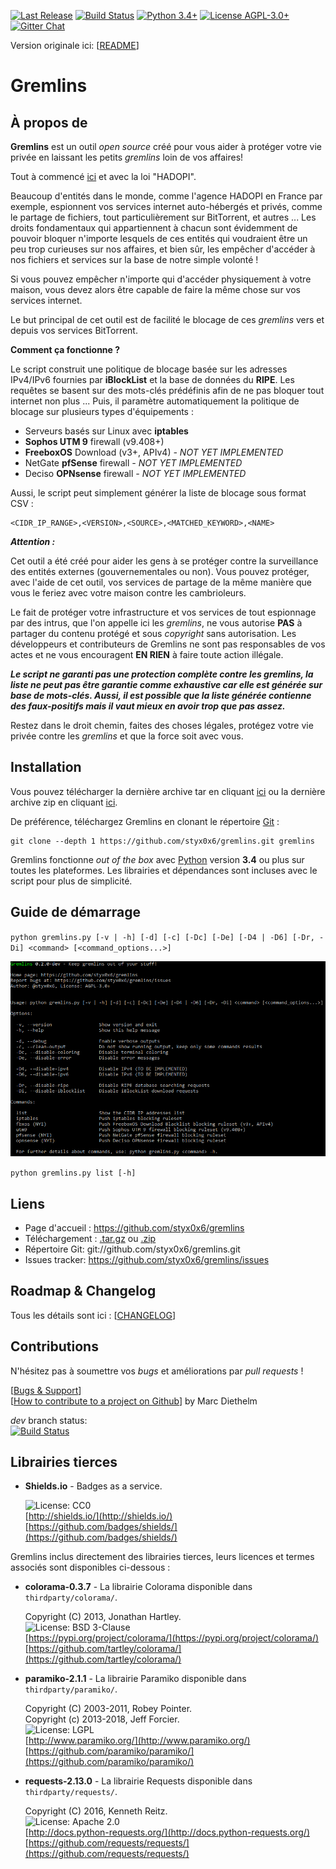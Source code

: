[![Last Release](https://img.shields.io/github/tag/styx0x6/gremlins.svg?label=Release&colorB=34bf49)](https://github.com/styx0x6/gremlins)
[![Build Status](https://travis-ci.org/styx0x6/gremlins.svg?branch=master)](https://travis-ci.org/styx0x6/gremlins)
[![Python 3.4+](https://img.shields.io/badge/Python-3.4+-blue.svg)](https://www.python.org/)
[![License AGPL-3.0+](https://img.shields.io/badge/License-AGPL--3.0+-blue.svg)](https://raw.githubusercontent.com/styx0x6/gremlins/master/LICENSE)
[![Gitter Chat](https://img.shields.io/badge/Gitter-styx0x6%2fGremlins%20%e2%86%92-grey.svg?colorB=ed1965)](https://gitter.im/styx0x6/Gremlins)

Version originale ici: [[README](README.md)]

# Gremlins

À propos de
----

**Gremlins** est un outil _open source_ créé pour vous aider à protéger votre vie privée en laissant les petits *gremlins* loin de vos affaires!

Tout à commencé [ici](http://seclists.org/fulldisclosure/2011/May/434) et avec la loi "HADOPI".

Beaucoup d'entités dans le monde, comme l'agence HADOPI en France par exemple, espionnent vos services internet auto-hébergés et privés, comme le partage de fichiers, tout particulièrement sur BitTorrent, et autres ... Les droits fondamentaux qui appartiennent à chacun sont évidemment de pouvoir bloquer n'importe lesquels de ces entités qui voudraient être un peu trop curieuses sur nos affaires, et bien sûr, les empêcher d'accéder à nos fichiers et services sur la base de notre simple volonté !

Si vous pouvez empêcher n'importe qui d'accéder physiquement à votre maison, vous devez alors être capable de faire la même chose sur vos services internet.

Le but principal de cet outil est de facilité le blocage de ces *gremlins* vers et depuis vos services BitTorrent.

**Comment ça fonctionne ?**

Le script construit une politique de blocage basée sur les adresses IPv4/IPv6 fournies par **iBlockList** et la base de données du **RIPE**. Les requêtes se basent sur des mots-clés prédéfinis afin de ne pas bloquer tout internet non plus ... Puis, il paramètre automatiquement la politique de blocage sur plusieurs types d'équipements :

* Serveurs basés sur Linux avec **iptables**
* **Sophos UTM 9** firewall (v9.408+)
* **FreeboxOS** Download (v3+, APIv4) _- NOT YET IMPLEMENTED_
* NetGate **pfSense** firewall _- NOT YET IMPLEMENTED_
* Deciso **OPNsense** firewall _- NOT YET IMPLEMENTED_

Aussi, le script peut simplement générer la liste de blocage sous format CSV :

    <CIDR_IP_RANGE>,<VERSION>,<SOURCE>,<MATCHED_KEYWORD>,<NAME>

_**Attention :**_

Cet outil a été créé pour aider les gens à se protéger contre la surveillance des entités externes (gouvernementales ou non). Vous pouvez protéger, avec l'aide de cet outil, vos services de partage de la même manière que vous le feriez avec votre maison contre les cambrioleurs.

Le fait de protéger votre infrastructure et vos services de tout espionnage par des intrus, que l'on appelle ici les *gremlins*, ne vous autorise **PAS** à partager du contenu protégé et sous _copyright_ sans autorisation. Les développeurs et contributeurs de Gremlins ne sont pas responsables de vos actes et ne vous encouragent **EN RIEN** à faire toute action illégale.

_**Le script ne garanti pas une protection complète contre les gremlins, la liste ne peut pas être garantie comme exhaustive car elle est générée sur base de mots-clés. Aussi, il est possible que la liste générée contienne des faux-positifs mais il vaut mieux en avoir trop que pas assez.**_

Restez dans le droit chemin, faites des choses légales, protégez votre vie privée contre les *gremlins* et que la force soit avec vous.

Installation
----

Vous pouvez télécharger la dernière archive tar en cliquant [ici](https://github.com/styx0x6/gremlins/tarball/master) ou la dernière archive zip en cliquant [ici](https://github.com/styx0x6/gremlins/zipball/master).

De préférence, téléchargez Gremlins en clonant le répertoire [Git](https://github.com/styx0x6/gremlins) :

    git clone --depth 1 https://github.com/styx0x6/gremlins.git gremlins

Gremlins fonctionne _out of the box_ avec [Python](http://www.python.org/download/) version **3.4** ou plus sur toutes les plateformes.
Les librairies et dépendances sont incluses avec le script pour plus de simplicité.

Guide de démarrage
----

`python gremlins.py [-v | -h] [-d] [-c] [-Dc] [-De] [-D4 | -D6] [-Dr, -Di] <command> [<command_options...>]`

![help](help.png)

`python gremlins.py list [-h]`

Liens
----

* Page d'accueil : https://github.com/styx0x6/gremlins
* Téléchargement : [.tar.gz](https://github.com/styx0x6/gremlins/tarball/master) ou [.zip](https://github.com/styx0x6/gremlins/zipball/master)
* Répertoire Git: git://github.com/styx0x6/gremlins.git
* Issues tracker: https://github.com/styx0x6/gremlins/issues

Roadmap & Changelog
----

Tous les détails sont ici : [[CHANGELOG](CHANGELOG.md)]

Contributions
----

N'hésitez pas à soumettre vos *bugs* et améliorations par *pull requests* !

[[Bugs & Support](https://github.com/styx0x6/gremlins/issues)]  
[[How to contribute to a project on Github](https://gist.github.com/MarcDiethelm/7303312)] by Marc Diethelm

*dev* branch status:  
[![Build Status](https://travis-ci.org/styx0x6/gremlins.svg?branch=dev)](https://travis-ci.org/styx0x6/gremlins)

Librairies tierces
----

* **Shields.io** - Badges as a service.

    ![License: CC0](https://img.shields.io/badge/License-CC0-lightgrey.svg)  
    [http://shields.io/](http://shields.io/)  
    [https://github.com/badges/shields/](https://github.com/badges/shields/)

Gremlins inclus directement des librairies tierces, leurs licences et termes associés sont disponibles ci-dessous :

* **colorama-0.3.7** - La librairie Colorama disponible dans `thirdparty/colorama/`.

    Copyright (C) 2013, Jonathan Hartley.  
    ![License: BSD 3-Clause](https://img.shields.io/badge/License-BSD%203--Clause-orange.svg)  
    [https://pypi.org/project/colorama/](https://pypi.org/project/colorama/)  
    [https://github.com/tartley/colorama/](https://github.com/tartley/colorama/)

* **paramiko-2.1.1** - La librairie Paramiko disponible dans `thirdparty/paramiko/`.

    Copyright (C) 2003-2011, Robey Pointer.  
    Copyright (c) 2013-2018, Jeff Forcier.  
    ![License: LGPL](https://img.shields.io/badge/License-LGPL-blue.svg)  
    [http://www.paramiko.org/](http://www.paramiko.org/)  
    [https://github.com/paramiko/paramiko/](https://github.com/paramiko/paramiko/)

* **requests-2.13.0** - La librairie Requests disponible dans `thirdparty/requests/`.

    Copyright (C) 2016, Kenneth Reitz.  
    ![License: Apache 2.0](https://img.shields.io/badge/License-Apache%202.0-yellowgreen.svg)  
    [http://docs.python-requests.org/](http://docs.python-requests.org/)  
    [https://github.com/requests/requests/](https://github.com/requests/requests/)
